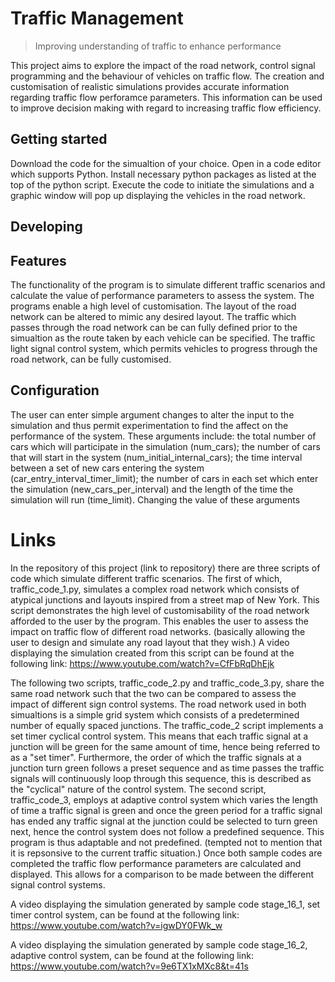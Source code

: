 # Traffic Management
> Improving understanding of traffic to enhance performance

This project aims to explore the impact of the road network, control signal programming and the behaviour of vehicles on traffic flow.  The creation and customisation of realistic simulations provides accurate information regarding traffic flow perforamce parameters. This information can be used to improve decision making with regard to increasing traffic flow efficiency.

## Getting started

Download the code for the simualtion of your choice. 
Open in a code editor which supports Python.
Install necessary python packages as listed at the top of the python script.
Execute the code to initiate the simulations and a graphic window will pop up displaying the vehicles in the road network.

## Developing

## Features

The functionality of the program is to simulate different traffic scenarios and calculate the value of performance parameters to assess the system. The programs enable a high level of customisation. The layout of the road network can be altered to mimic any desired layout. The traffic which passes through the road network can be can fully defined prior to the simualtion as the route taken by each vehicle can be specified. The traffic light signal control system, which permits vehicles to progress through the road network, can be fully customised.

## Configuration
The user can enter simple argument changes to alter the input to the simulation and thus permit experimentation to find the affect on the performance of the system. These arguments include: the total number of cars which will participate in the simulation (num_cars); the number of cars that will start in the system (num_initial_internal_cars); the time interval between a set of new cars entering the system (car_entry_interval_timer_limit); the number of cars in each set which enter the simulation (new_cars_per_interval) and the length of the time the simulation will run (time_limit). Changing the value of these arguments 

# Links

In the repository of this project (link to repository) there are three scripts of code which simulate different traffic scenarios. The first of which, traffic_code_1.py, simulates a complex road network which consists of atypical junctions and layouts inspired from a street map of New York. This script demonstrates the high level of customisability of the road network afforded to the user by the program. This enables the user to assess the impact on traffic flow of different road networks. (basically allowing the user to design and simulate any road layout that they wish.)
A video displaying the simulation created from this script can be found at the following link: https://www.youtube.com/watch?v=CfFbRqDhEjk

The following two scripts, traffic_code_2.py and traffic_code_3.py, share the same road network such that the two can be compared to assess the impact of different sign control systems. The road network used in both simualtions is a simple grid system which consists of a predetermined number of equally spaced junctions. The traffic_code_2 script implements a set timer cyclical control system. This means that each traffic signal at a junction will be green for the same amount of time, hence being referred to as a "set timer". Furthermore, the order of which the traffic signals at a junction turn green follows a preset sequence and as time passes the traffic signals will continuously loop through this sequence, this is described as the "cyclical" nature of the control system. The second script, traffic_code_3, employs at adaptive control system which varies the length of time a traffic signal is green and once the green period for a traffic signal has ended any traffic signal at the junction could be selected to turn green next, hence the control system does not follow a predefined sequence. This program is thus adaptable and not predefined. (tempted not to mention that it is repsonsive to the current traffic situation.) Once both sample codes are completed the traffic flow performance parameters are calculated and displayed. This allows for a comparison to be made between the different signal control systems.

A video displaying the simulation generated by sample code stage_16_1, set timer control system, can be found at the following link: https://www.youtube.com/watch?v=igwDY0FWk_w

A video displaying the simulation generated by sample code stage_16_2, adaptive control system, can be found at the following link: https://www.youtube.com/watch?v=9e6TX1xMXc8&t=41s

